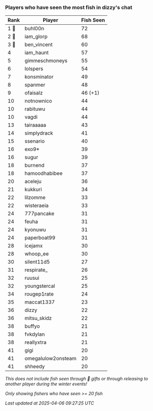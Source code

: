 ### Players who have seen the most fish in dizzy's chat
| Rank | Player | Fish Seen |
|------|--------|-----------|
| 1 🥇  | buhl00n  | 72 |
| 2 🥈  | iam_glorp  | 68 |
| 3 🥉  | ben_vincent  | 60 |
| 4  | iam_haunt  | 57 |
| 5  | gimmeschmoneys  | 55 |
| 6  | lolspers  | 54 |
| 7  | konsminator  | 49 |
| 8  | spanmer  | 48 |
| 9  | ofaisalz  | 46 (+1) |
| 10  | notnownico  | 44 |
| 10  | rabituwu  | 44 |
| 10  | vagdi  | 44 |
| 13  | tairaaaaa  | 43 |
| 14  | simplydrack  | 41 |
| 15  | ssenario  | 40 |
| 16  | exo9*  | 39 |
| 16  | sugur  | 39 |
| 18  | burnend  | 37 |
| 18  | hamoodhabibee  | 37 |
| 20  | aceleju  | 36 |
| 21  | kukkuri  | 34 |
| 22  | lilzomme  | 33 |
| 22  | wisteraeia  | 33 |
| 24  | 777pancake  | 31 |
| 24  | feuha  | 31 |
| 24  | kyonuwu  | 31 |
| 24  | paperboat99  | 31 |
| 28  | icejamx  | 30 |
| 28  | whoop_ee  | 30 |
| 30  | silent11d5  | 27 |
| 31  | respirate_  | 26 |
| 32  | ruusui  | 25 |
| 32  | youngstercal  | 25 |
| 34  | rougep1rate  | 24 |
| 35  | maccat1337  | 23 |
| 36  | dizzy  | 22 |
| 36  | mitsu_skidz  | 22 |
| 38  | buffyo  | 21 |
| 38  | fvkdylan  | 21 |
| 38  | reallyxtra  | 21 |
| 41  | gigi  | 20 |
| 41  | omegalulow2onsteam  | 20 |
| 41  | shheedy  | 20 |

_This does not include fish seen through 🎁 gifts or through releasing to another player during the winter events!_

_Only showing fishers who have seen >= 20 fish_

_Last updated at 2025-04-06 09:27:25 UTC_